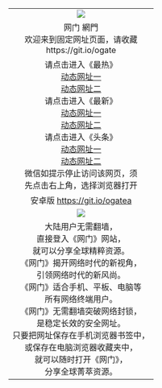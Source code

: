 ﻿<table>
  <tr>
    <td align=center><img src="https://cloud.githubusercontent.com/assets/11880933/13434984/f430fae2-e012-11e5-814f-c2df1e82b247.jpg" /></td>
  </tr>
  <tr>
    <td align=center>网门 網門<br/>
      欢迎来到固定网址页面，请收藏<br/>
      https://git.io/ogate<br/>
    </td>
  </tr>
  <tr>
    <td align=center>请点击进入《最热》<br/>
      <a href="http://s3.ap-northeast-2.amazonaws.com/ogates/oGate.htm?ogLike" >动态网址一</a><br/>
      <a href="https://s3.ap-south-1.amazonaws.com/ogatem/oGate.htm?ogLike" >动态网址二</a><br/>
      请点击进入《最新》<br/>
      <a href="http://s3.ap-northeast-2.amazonaws.com/ogates/oGate.htm?ogLate" >动态网址一</a><br/>
      <a href="https://s3.ap-south-1.amazonaws.com/ogatem/oGate.htm?ogLate" >动态网址二</a><br/>
      请点击进入《头条》<br/>
      <a href="http://s3.ap-northeast-2.amazonaws.com/ogates/oGate.htm?ogNews" >动态网址一</a><br/>
      <a href="https://s3.ap-south-1.amazonaws.com/ogatem/oGate.htm?ogNews" >动态网址二</a><br/>
      微信如提示停止访问该网页，须<br/>
      先点击右上角，选择浏览器打开<br/>
    </td>
  </tr>
  <tr>
    <td align=center>
      安卓版 <a href="https://raw.githubusercontent.com/ogate/up/master/ogate.apk">https://git.io/ogatea</a><br/>
    </td>
  </tr>
  <tr>
    <td align=center><img src="https://cloud.githubusercontent.com/assets/11880933/15631437/70d0a74e-259d-11e6-946f-6237b4b657bd.jpg"/></td>
  </tr>
  <tr>
    <td align=center>
大陆用户无需翻墙，<br/>
直接登入《网门》网站，<br/>就可以分享全球精粹资源。<br/>
《网门》揭开网络时代的新视角，<br/>引领网络时代的新风尚。<br/>
《网门》适合手机、平板、电脑等<br/>所有网络终端用户。<br/>
《网门》无需翻墙突破网络封锁，<br/>是稳定长效的安全网址。<br/>
只要把网址保存在手机浏览器书签中，<br/>或保存在电脑浏览器收藏夹中，<br/>
就可以随时打开《网门》，<br/>
分享全球菁萃资源。<br/></td>
  </tr>
</table>    